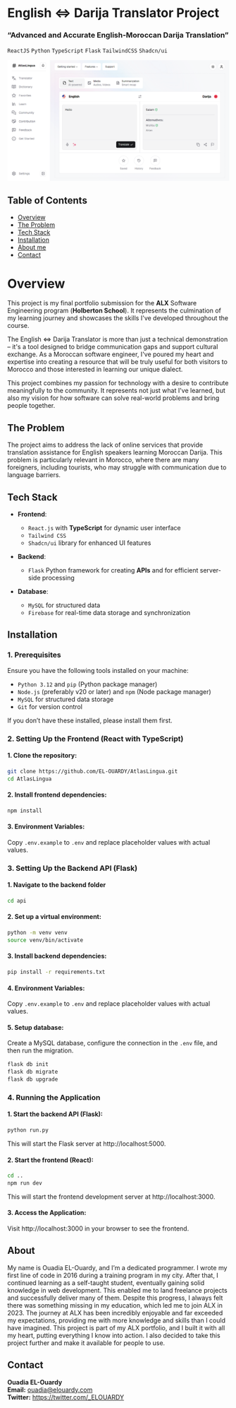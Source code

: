 # English ⇔ Darija Translator Project

### “Advanced and Accurate English-Moroccan Darija Translation”

`ReactJS`
`Python`
`TypeScript`
`Flask`
`TailwindCSS`
`Shadcn/ui`

![English ⇔ Darija Translator Project](/screenshot.png)

## Table of Contents

- [Overview](#overview)
- [The Problem](#the-problem)
- [Tech Stack](#tech-stack)
- [Installation](#installation)
- [About me](#about)
- [Contact](#contact-me)

# Overview

This project is my final portfolio submission for the **ALX** Software Engineering program (**Holberton School**). It represents the culmination of my learning journey and showcases the skills I've developed throughout the course.

The English ⇔ Darija Translator is more than just a technical demonstration – it's a tool designed to bridge communication gaps and support cultural exchange. As a Moroccan software engineer, I've poured my heart and expertise into creating a resource that will be truly useful for both visitors to Morocco and those interested in learning our unique dialect.

This project combines my passion for technology with a desire to contribute meaningfully to the community. It represents not just what I've learned, but also my vision for how software can solve real-world problems and bring people together.

## The Problem

The project aims to address the lack of online services that provide translation assistance for English speakers learning Moroccan Darija. This problem is particularly relevant in Morocco, where there are many foreigners, including tourists, who may struggle with communication due to language barriers.

## Tech Stack

- **Frontend**:

  - `React.js` with **TypeScript** for dynamic user interface
  - `Tailwind CSS`
  - `Shadcn/ui` library for enhanced UI features

- **Backend**:

  - `Flask` Python framework for creating **APIs** and for efficient server-side processing

- **Database**:
  - `MySQL` for structured data
  - `Firebase` for real-time data storage and synchronization

## Installation

### 1. Prerequisites

Ensure you have the following tools installed on your machine:

- `Python 3.12` and `pip` (Python package manager)
- `Node.js` (preferably v20 or later) and `npm` (Node package manager)
- `MySQL` for structured data storage
- `Git` for version control

If you don’t have these installed, please install them first.

### 2. Setting Up the Frontend (React with TypeScript)

#### 1. Clone the repository:

```bash
git clone https://github.com/EL-OUARDY/AtlasLingua.git
cd AtlasLingua
```

#### 2. Install frontend dependencies:

```bash
npm install
```

#### 3. Environment Variables:

Copy `.env.example` to `.env` and replace placeholder values with actual values.

### 3. Setting Up the Backend API (Flask)

#### 1. Navigate to the backend folder

```bash
cd api
```

#### 2. Set up a virtual environment:

```bash
python -m venv venv
source venv/bin/activate
```

#### 3. Install backend dependencies:

```bash
pip install -r requirements.txt
```

#### 4. Environment Variables:

Copy `.env.example` to `.env` and replace placeholder values with actual values.

#### 5. Setup database:

Create a MySQL database, configure the connection in the `.env` file, and then run the migration.

```bash
flask db init
flask db migrate
flask db upgrade
```

### 4. Running the Application

#### 1. Start the backend API (Flask):

```bash
python run.py
```

This will start the Flask server at http://localhost:5000.

#### 2. Start the frontend (React):

```bash
cd ..
npm run dev
```

This will start the frontend development server at http://localhost:3000.

#### 3. Access the Application:

Visit http://localhost:3000 in your browser to see the frontend.

## About

My name is Ouadia EL-Ouardy, and I’m a dedicated programmer. I wrote my first line of code in 2016 during a training program in my city. After that, I continued learning as a self-taught student, eventually gaining solid knowledge in web development. This enabled me to land freelance projects and successfully deliver many of them. Despite this progress, I always felt there was something missing in my education, which led me to join ALX in 2023. The journey at ALX has been incredibly enjoyable and far exceeded my expectations, providing me with more knowledge and skills than I could have imagined. This project is part of my ALX portfolio, and I built it with all my heart, putting everything I know into action. I also decided to take this project further and make it available for people to use.

## Contact

**Ouadia EL-Ouardy** \
**Email:** ouadia@elouardy.com \
**Twitter:** https://twitter.com/_ELOUARDY
